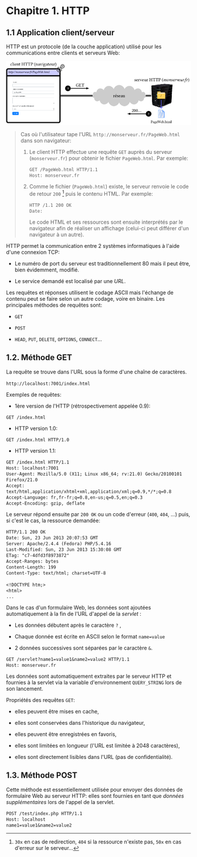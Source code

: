 # Chapitre 1. HTTP

## 1.1 Application client/serveur

HTTP est un protocole (de la couche application) utilisé pour les communications entre clients et serveurs Web:

![Communication client-serveur HTTP](img/01-HTTP_modele_client_serveur.png)

> Cas où l'utilisateur tape l'URL `http://monserveur.fr/PageWeb.html` dans son navigateur:
> 
> 1. Le client HTTP effectue une requête `GET` auprès du serveur (`monserveur.fr`) pour obtenir le fichier `PageWeb.html`.
>    Par exemple:
>    
>    ```http
>    GET /PageWeb.html HTTP/1.1
>    Host: monserveur.fr
>    ```
> 
> 2. Comme le fichier (`PageWeb.html`) existe, le serveur renvoie le code de retour `200` [^1] puis le contenu HTML.
>    Par exemple:
>    
>    ```http
>    HTTP /1.1 200 OK
>    Date: 
>    ```
>    
>    Le code HTML et ses ressources sont ensuite interprétés par le navigateur afin de réaliser un affichage (celui-ci peut différer d'un navigateur à un autre).

[^1]: `30x` en cas de redirection, `404` si la ressource n'existe pas, `50x` en cas d'erreur sur le serveur&hellip;

HTTP permet la communication entre 2 systèmes informatiques à l'aide d'une connexion TCP:

- Le numéro de port du serveur est traditionnellement 80 mais il peut être, bien évidemment, modifié. 

- Le service demandé est localisé par une *URL*.

Les requêtes et réponses utilisent le codage ASCII mais l'échange de contenu peut se faire selon un autre codage, voire en binaire. Les principales méthodes de requêtes sont:

- `GET`

- `POST`

- `HEAD`, `PUT`, `DELETE`, `OPTIONS`, `CONNECT`...

## 1.2. Méthode GET

La requête se trouve dans l'URL sous la forme d'une chaîne de caractères.

`http://localhost:7001/index.html`

Exemples de requêtes:

- 1ère version de l'HTTP (rétrospectivement appelée 0.9):

```http
GET /index.html
```

- HTTP version 1.0:

```http
GET /index.html HTTP/1.0
```

- HTTP version 1.1:

```http
GET /index.html HTTP/1.1
Host: localhost:7001
User-Agent: Mozilla/5.0 (X11; Linux x86_64; rv:21.0) Gecko/20100101 Firefox/21.0
Accept: text/html,application/xhtml+xml,application/xml;q=0.9,*/*;q=0.8
Accept-Language: fr,fr-fr;q=0.8,en-us;q=0.5,en;q=0.3
Accept-Encoding: gzip, deflate
```

Le serveur répond ensuite par `200 OK` ou un code d'erreur (`400`, `404`, ...) puis, si c'est le cas, la ressource demandée:

```http
HTTP/1.1 200 OK
Date: Sun, 23 Jun 2013 20:07:53 GMT
Server: Apache/2.4.4 (Fedora) PHP/5.4.16
Last-Modified: Sun, 23 Jun 2013 15:30:08 GMT
ETag: "c7-4dfd3f8973872"
Accept-Ranges: bytes
Content-Length: 199
Content-Type: text/html; charset=UTF-8

<!DOCTYPE htm;>
<html>
...
```

Dans le cas d'un formulaire Web, les données sont ajoutées automatiquement à la fin de l'URL d'appel de la *servlet* :

- Les données débutent après le caractère `?` ,

- Chaque donnée est écrite en ASCII selon le format `name=value`

- 2 données successives sont séparées par le caractère `&`.

```http
GET /servlet?name1=value1&name2=value2 HTTP/1.1
Host: monserveur.fr
```

Les données sont automatiquement extraites par le serveur HTTP et fournies à la servlet via la variable d'environnement `QUERY_STRING` lors de son lancement.

Propriétés des requêtes `GET`:

- elles peuvent être mises en cache,

- elles sont conservées dans l'historique du navigateur,

- elles peuvent être enregistrées en favoris,

- elles sont limitées en longueur (l'URL est limitée à 2048 caractères),

- elles sont directement lisibles dans l'URL (pas de confidentialité).

## 1.3. Méthode POST

Cette méthode est essentiellement utilisée pour envoyer des données de formulaire Web au serveur HTTP: elles sont fournies en tant que *données supplémentaires* lors de l'appel de la servlet.

```http
POST /test/index.php HTTP/1.1
Host: localhost
name1=value1&name2=value2
```
